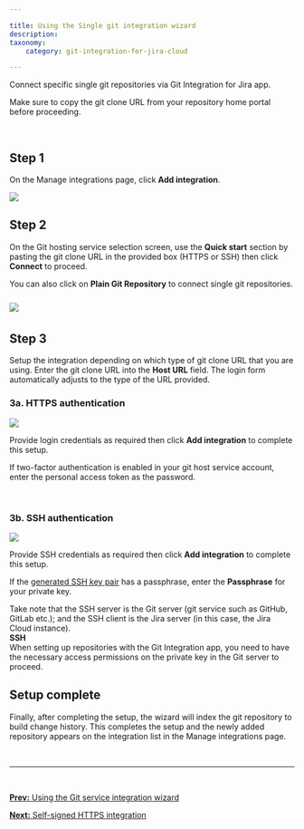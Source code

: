 ```yaml
---

title: Using the Single git integration wizard
description:
taxonomy:
    category: git-integration-for-jira-cloud

---
```


Connect specific single git repositories via Git Integration for Jira app.

<div class="bbb-callout bbb--tip">
    <div class="irow">
    <div class="ilogobox">
        <span class="logoimg"></span>
    </div>
    <div class="imsgbox">
        Make sure to copy the git clone URL from your repository home portal before proceeding.
    </div>
    </div>
</div>

&nbsp;

## Step 1

On the Manage integrations page, click **Add integration**.

![](/wp-content/uploads/gij-gitcloud-managed-ui-integrations-page.png)

## Step 2

On the Git hosting service selection screen, use the **Quick start** section by pasting the git clone URL in the provided box (HTTPS or SSH) then click **Connect** to proceed.

You can also click on **Plain Git Repository** to connect single git repositories.

<img src='/wp-content/uploads/gij-gitcloud-managed-ui-single-repo-sel-https.png' style='display:block;max-width:100%;margin:25px auto 35px auto' />

## Step 3

Setup the integration depending on which type of git clone URL that you are using. Enter the git clone URL into the **Host URL** field. The login form automatically adjusts to the type of the URL provided.

### 3a\. HTTPS authentication

![](/wp-content/uploads/gij-gitcloud-managed-ui-single-repo-add-new-http.png)

Provide login credentials as required then click **Add integration** to complete this setup.

<div class="bbb-callout bbb--tip">
    <div class="irow">
    <div class="ilogobox">
        <span class="logoimg"></span>
    </div>
    <div class="imsgbox">
        If two-factor authentication is enabled in your git host service account, enter the personal access token as the password.
    </div>
    </div>
</div>

&nbsp;

### 3b\. SSH authentication

![](/git-integration-for-jira-cloud/gij-gitcloud-quick-start-plain-git-integration-ssh.png)

Provide SSH credentials as required then click **Add integration** to complete this setup.

If the [generated SSH key pair](/git-integration-for-jira-cloud/working-with-ssh-keys-gij-cloud) has a passphrase, enter the **Passphrase** for your private key.

<div class="bbb-callout bbb--note">
    <div class="irow">
    <div class="ilogobox">
        <span class="logoimg"></span>
    </div>
    <div class="imsgbox">
        Take note that the SSH server is the Git server (git service such as GitHub, GitLab etc.); and the SSH client is the Jira server (in this case, the Jira Cloud instance).
    </div>
    </div>
</div>

<div class="bbb-callout bbb--alert">
    <div class="irow">
    <div class="ilogobox">
        <span class="logoimg"></span>
    </div>
    <div class="imsgbox">
        <b>SSH</b><br>
        When setting up repositories with the Git Integration app, you need to have the necessary access permissions on the private key in the Git server to proceed.
    </div>
    </div>
</div>

## Setup complete

Finally, after completing the setup, the wizard will index the git repository to build change history. This completes the setup and the newly added repository appears on the integration list in the Manage integrations page.

&nbsp;
* * *
&nbsp;

[**Prev:** Using the Git service integration wizard](/git-integration-for-jira-cloud/using-the-git-service-integration-wizard-gij-cloud)

[**Next:** Self-signed HTTPS integration](/git-integration-for-jira-cloud/self-signed-https-integration-gij-cloud)

